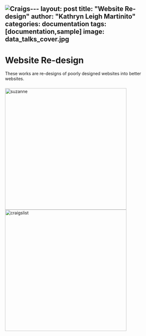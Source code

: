 ![Craigs](https://github.com/user-attachments/assets/76be5b1a-4ee6-42de-b8de-f7b81f725f4e)---
layout: post
title: "Website Re-design"
author: "Kathryn Leigh Martinito"
categories: documentation
tags: [documentation,sample]
image: data_talks_cover.jpg
---

# Website Re-design
These works are re-designs of poorly designed websites into better websites.

###
<img width="400" alt="suzanne" src="https://github.com/user-attachments/assets/42371767-1f9f-4591-8a59-1631e6040b4c">
<img width="400" alt="craigslist" src="https://github.com/user-attachments/assets/765b8d94-2e9b-4466-93f9-89669a022533">
